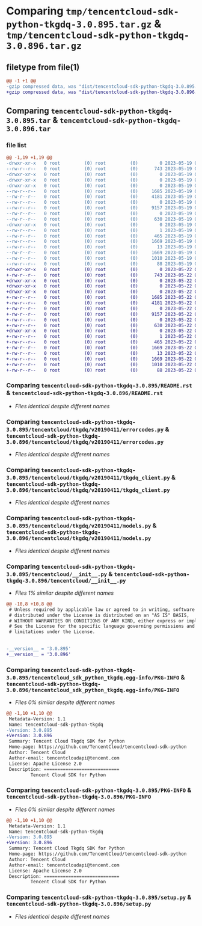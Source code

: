 # Comparing `tmp/tencentcloud-sdk-python-tkgdq-3.0.895.tar.gz` & `tmp/tencentcloud-sdk-python-tkgdq-3.0.896.tar.gz`

## filetype from file(1)

```diff
@@ -1 +1 @@
-gzip compressed data, was "dist/tencentcloud-sdk-python-tkgdq-3.0.895.tar", last modified: Fri May 19 03:03:27 2023, max compression
+gzip compressed data, was "dist/tencentcloud-sdk-python-tkgdq-3.0.896.tar", last modified: Mon May 22 00:35:38 2023, max compression
```

## Comparing `tencentcloud-sdk-python-tkgdq-3.0.895.tar` & `tencentcloud-sdk-python-tkgdq-3.0.896.tar`

### file list

```diff
@@ -1,19 +1,19 @@
-drwxr-xr-x   0 root         (0) root         (0)        0 2023-05-19 03:03:27.000000 tencentcloud-sdk-python-tkgdq-3.0.895/
--rw-r--r--   0 root         (0) root         (0)      743 2023-05-19 03:03:27.000000 tencentcloud-sdk-python-tkgdq-3.0.895/README.rst
-drwxr-xr-x   0 root         (0) root         (0)        0 2023-05-19 03:03:27.000000 tencentcloud-sdk-python-tkgdq-3.0.895/tencentcloud/
-drwxr-xr-x   0 root         (0) root         (0)        0 2023-05-19 03:03:27.000000 tencentcloud-sdk-python-tkgdq-3.0.895/tencentcloud/tkgdq/
-drwxr-xr-x   0 root         (0) root         (0)        0 2023-05-19 03:03:27.000000 tencentcloud-sdk-python-tkgdq-3.0.895/tencentcloud/tkgdq/v20190411/
--rw-r--r--   0 root         (0) root         (0)     1685 2023-05-19 03:03:27.000000 tencentcloud-sdk-python-tkgdq-3.0.895/tencentcloud/tkgdq/v20190411/errorcodes.py
--rw-r--r--   0 root         (0) root         (0)     4181 2023-05-19 03:03:27.000000 tencentcloud-sdk-python-tkgdq-3.0.895/tencentcloud/tkgdq/v20190411/tkgdq_client.py
--rw-r--r--   0 root         (0) root         (0)        0 2023-05-19 03:03:27.000000 tencentcloud-sdk-python-tkgdq-3.0.895/tencentcloud/tkgdq/v20190411/__init__.py
--rw-r--r--   0 root         (0) root         (0)     9157 2023-05-19 03:03:27.000000 tencentcloud-sdk-python-tkgdq-3.0.895/tencentcloud/tkgdq/v20190411/models.py
--rw-r--r--   0 root         (0) root         (0)        0 2023-05-19 03:03:27.000000 tencentcloud-sdk-python-tkgdq-3.0.895/tencentcloud/tkgdq/__init__.py
--rw-r--r--   0 root         (0) root         (0)      630 2023-05-19 03:03:27.000000 tencentcloud-sdk-python-tkgdq-3.0.895/tencentcloud/__init__.py
-drwxr-xr-x   0 root         (0) root         (0)        0 2023-05-19 03:03:27.000000 tencentcloud-sdk-python-tkgdq-3.0.895/tencentcloud_sdk_python_tkgdq.egg-info/
--rw-r--r--   0 root         (0) root         (0)        1 2023-05-19 03:03:27.000000 tencentcloud-sdk-python-tkgdq-3.0.895/tencentcloud_sdk_python_tkgdq.egg-info/dependency_links.txt
--rw-r--r--   0 root         (0) root         (0)      465 2023-05-19 03:03:27.000000 tencentcloud-sdk-python-tkgdq-3.0.895/tencentcloud_sdk_python_tkgdq.egg-info/SOURCES.txt
--rw-r--r--   0 root         (0) root         (0)     1669 2023-05-19 03:03:27.000000 tencentcloud-sdk-python-tkgdq-3.0.895/tencentcloud_sdk_python_tkgdq.egg-info/PKG-INFO
--rw-r--r--   0 root         (0) root         (0)       13 2023-05-19 03:03:27.000000 tencentcloud-sdk-python-tkgdq-3.0.895/tencentcloud_sdk_python_tkgdq.egg-info/top_level.txt
--rw-r--r--   0 root         (0) root         (0)     1669 2023-05-19 03:03:27.000000 tencentcloud-sdk-python-tkgdq-3.0.895/PKG-INFO
--rw-r--r--   0 root         (0) root         (0)     1010 2023-05-19 03:03:27.000000 tencentcloud-sdk-python-tkgdq-3.0.895/setup.py
--rw-r--r--   0 root         (0) root         (0)       88 2023-05-19 03:03:27.000000 tencentcloud-sdk-python-tkgdq-3.0.895/setup.cfg
+drwxr-xr-x   0 root         (0) root         (0)        0 2023-05-22 00:35:38.000000 tencentcloud-sdk-python-tkgdq-3.0.896/
+-rw-r--r--   0 root         (0) root         (0)      743 2023-05-22 00:35:38.000000 tencentcloud-sdk-python-tkgdq-3.0.896/README.rst
+drwxr-xr-x   0 root         (0) root         (0)        0 2023-05-22 00:35:38.000000 tencentcloud-sdk-python-tkgdq-3.0.896/tencentcloud/
+drwxr-xr-x   0 root         (0) root         (0)        0 2023-05-22 00:35:38.000000 tencentcloud-sdk-python-tkgdq-3.0.896/tencentcloud/tkgdq/
+drwxr-xr-x   0 root         (0) root         (0)        0 2023-05-22 00:35:38.000000 tencentcloud-sdk-python-tkgdq-3.0.896/tencentcloud/tkgdq/v20190411/
+-rw-r--r--   0 root         (0) root         (0)     1685 2023-05-22 00:35:38.000000 tencentcloud-sdk-python-tkgdq-3.0.896/tencentcloud/tkgdq/v20190411/errorcodes.py
+-rw-r--r--   0 root         (0) root         (0)     4181 2023-05-22 00:35:38.000000 tencentcloud-sdk-python-tkgdq-3.0.896/tencentcloud/tkgdq/v20190411/tkgdq_client.py
+-rw-r--r--   0 root         (0) root         (0)        0 2023-05-22 00:35:38.000000 tencentcloud-sdk-python-tkgdq-3.0.896/tencentcloud/tkgdq/v20190411/__init__.py
+-rw-r--r--   0 root         (0) root         (0)     9157 2023-05-22 00:35:38.000000 tencentcloud-sdk-python-tkgdq-3.0.896/tencentcloud/tkgdq/v20190411/models.py
+-rw-r--r--   0 root         (0) root         (0)        0 2023-05-22 00:35:38.000000 tencentcloud-sdk-python-tkgdq-3.0.896/tencentcloud/tkgdq/__init__.py
+-rw-r--r--   0 root         (0) root         (0)      630 2023-05-22 00:35:38.000000 tencentcloud-sdk-python-tkgdq-3.0.896/tencentcloud/__init__.py
+drwxr-xr-x   0 root         (0) root         (0)        0 2023-05-22 00:35:38.000000 tencentcloud-sdk-python-tkgdq-3.0.896/tencentcloud_sdk_python_tkgdq.egg-info/
+-rw-r--r--   0 root         (0) root         (0)        1 2023-05-22 00:35:38.000000 tencentcloud-sdk-python-tkgdq-3.0.896/tencentcloud_sdk_python_tkgdq.egg-info/dependency_links.txt
+-rw-r--r--   0 root         (0) root         (0)      465 2023-05-22 00:35:38.000000 tencentcloud-sdk-python-tkgdq-3.0.896/tencentcloud_sdk_python_tkgdq.egg-info/SOURCES.txt
+-rw-r--r--   0 root         (0) root         (0)     1669 2023-05-22 00:35:38.000000 tencentcloud-sdk-python-tkgdq-3.0.896/tencentcloud_sdk_python_tkgdq.egg-info/PKG-INFO
+-rw-r--r--   0 root         (0) root         (0)       13 2023-05-22 00:35:38.000000 tencentcloud-sdk-python-tkgdq-3.0.896/tencentcloud_sdk_python_tkgdq.egg-info/top_level.txt
+-rw-r--r--   0 root         (0) root         (0)     1669 2023-05-22 00:35:38.000000 tencentcloud-sdk-python-tkgdq-3.0.896/PKG-INFO
+-rw-r--r--   0 root         (0) root         (0)     1010 2023-05-22 00:35:38.000000 tencentcloud-sdk-python-tkgdq-3.0.896/setup.py
+-rw-r--r--   0 root         (0) root         (0)       88 2023-05-22 00:35:38.000000 tencentcloud-sdk-python-tkgdq-3.0.896/setup.cfg
```

### Comparing `tencentcloud-sdk-python-tkgdq-3.0.895/README.rst` & `tencentcloud-sdk-python-tkgdq-3.0.896/README.rst`

 * *Files identical despite different names*

### Comparing `tencentcloud-sdk-python-tkgdq-3.0.895/tencentcloud/tkgdq/v20190411/errorcodes.py` & `tencentcloud-sdk-python-tkgdq-3.0.896/tencentcloud/tkgdq/v20190411/errorcodes.py`

 * *Files identical despite different names*

### Comparing `tencentcloud-sdk-python-tkgdq-3.0.895/tencentcloud/tkgdq/v20190411/tkgdq_client.py` & `tencentcloud-sdk-python-tkgdq-3.0.896/tencentcloud/tkgdq/v20190411/tkgdq_client.py`

 * *Files identical despite different names*

### Comparing `tencentcloud-sdk-python-tkgdq-3.0.895/tencentcloud/tkgdq/v20190411/models.py` & `tencentcloud-sdk-python-tkgdq-3.0.896/tencentcloud/tkgdq/v20190411/models.py`

 * *Files identical despite different names*

### Comparing `tencentcloud-sdk-python-tkgdq-3.0.895/tencentcloud/__init__.py` & `tencentcloud-sdk-python-tkgdq-3.0.896/tencentcloud/__init__.py`

 * *Files 1% similar despite different names*

```diff
@@ -10,8 +10,8 @@
 # Unless required by applicable law or agreed to in writing, software
 # distributed under the License is distributed on an "AS IS" BASIS,
 # WITHOUT WARRANTIES OR CONDITIONS OF ANY KIND, either express or implied.
 # See the License for the specific language governing permissions and
 # limitations under the License.
 
 
-__version__ = '3.0.895'
+__version__ = '3.0.896'
```

### Comparing `tencentcloud-sdk-python-tkgdq-3.0.895/tencentcloud_sdk_python_tkgdq.egg-info/PKG-INFO` & `tencentcloud-sdk-python-tkgdq-3.0.896/tencentcloud_sdk_python_tkgdq.egg-info/PKG-INFO`

 * *Files 0% similar despite different names*

```diff
@@ -1,10 +1,10 @@
 Metadata-Version: 1.1
 Name: tencentcloud-sdk-python-tkgdq
-Version: 3.0.895
+Version: 3.0.896
 Summary: Tencent Cloud Tkgdq SDK for Python
 Home-page: https://github.com/TencentCloud/tencentcloud-sdk-python
 Author: Tencent Cloud
 Author-email: tencentcloudapi@tencent.com
 License: Apache License 2.0
 Description: ============================
         Tencent Cloud SDK for Python
```

### Comparing `tencentcloud-sdk-python-tkgdq-3.0.895/PKG-INFO` & `tencentcloud-sdk-python-tkgdq-3.0.896/PKG-INFO`

 * *Files 0% similar despite different names*

```diff
@@ -1,10 +1,10 @@
 Metadata-Version: 1.1
 Name: tencentcloud-sdk-python-tkgdq
-Version: 3.0.895
+Version: 3.0.896
 Summary: Tencent Cloud Tkgdq SDK for Python
 Home-page: https://github.com/TencentCloud/tencentcloud-sdk-python
 Author: Tencent Cloud
 Author-email: tencentcloudapi@tencent.com
 License: Apache License 2.0
 Description: ============================
         Tencent Cloud SDK for Python
```

### Comparing `tencentcloud-sdk-python-tkgdq-3.0.895/setup.py` & `tencentcloud-sdk-python-tkgdq-3.0.896/setup.py`

 * *Files identical despite different names*

